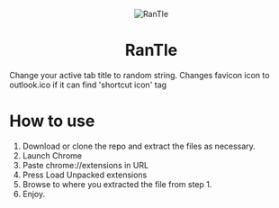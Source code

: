 <p align="center">
  <img src="https://github.com/o92/RanTle/blob/master/images/logo.png" alt="RanTle"/>
  <h1 align="center">RanTle</h1>
  Change your active tab title to random string. Changes favicon icon to outlook.ico if it can find 'shortcut icon' tag
</p>



# How to use
1. Download or clone the repo and extract the files as necessary.
2. Launch Chrome
3. Paste chrome://extensions in URL
4. Press Load Unpacked extensions
5. Browse to where you extracted the file from step 1. 
6. Enjoy.  
